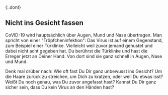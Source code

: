 {:.dont}
## Nicht ins Gesicht fassen

CoVID-19 wird hauptsächlich über Augen, Mund und Nase übertragen. Man spricht von einer "Tröpfcheninfektion": Das Virus ist auf einem Gegenstand, zum Beispiel einer Türklinke. Vielleicht weil zuvor jemand gehustet und dabei nicht acht gegeben hat. Du berührst die Türklinke und hast die Erreger jetzt an Deiner Hand. Von dort sind sie ganz schnell in Augen, Nase und Mund. 

Denk mal drüber nach: Wie oft fast Du Dir ganz unbewusst ins Gesicht? Um die Haare zurück zu streichen, um Dich zu kratzen, oder weil Du etwas isst? Weißt Du noch genau, was Du zuvor angefasst hast? Kannst Du Dir ganz sicher sein, dass Du kein Virus an den Händen hast?
